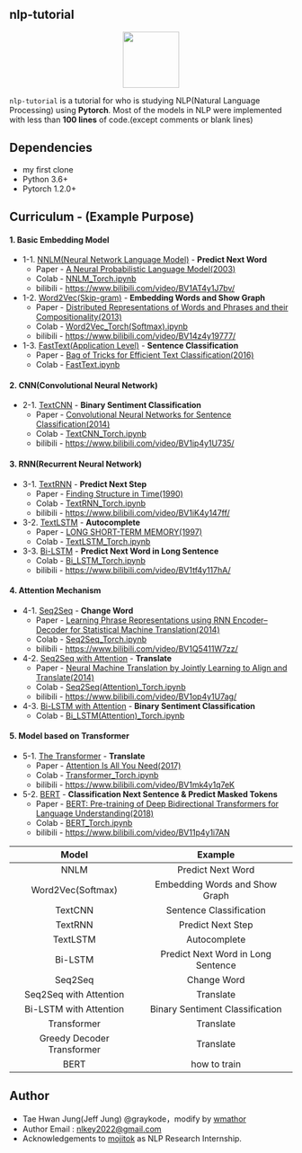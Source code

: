 ## nlp-tutorial

<p align="center"><img width="100" src="https://media-thumbs.golden.com/OLqzmrmwAzY1P7Sl29k2T9WjJdM=/200x200/smart/golden-storage-production.s3.amazonaws.com/topic_images/e08914afa10a4179893eeb07cb5e4713.png" /></p>

`nlp-tutorial` is a tutorial for who is studying NLP(Natural Language Processing) using **Pytorch**. Most of the models in NLP were implemented with less than **100 lines** of code.(except comments or blank lines)

## Dependencies

- my first clone
- Python 3.6+
- Pytorch 1.2.0+

## Curriculum - (Example Purpose)

#### 1. Basic Embedding Model

- 1-1. [NNLM(Neural Network Language Model)](https://github.com/wmathor/nlp-tutorial/tree/master/1-1.NNLM) - **Predict Next Word**
  - Paper -  [A Neural Probabilistic Language Model(2003)](http://www.jmlr.org/papers/volume3/bengio03a/bengio03a.pdf)
  - Colab - [NNLM_Torch.ipynb](https://colab.research.google.com/drive/1-agQZoIOxaE68_SMaNGy35pz8ccWefps?usp=sharing)
  - bilibili - https://www.bilibili.com/video/BV1AT4y1J7bv/
- 1-2. [Word2Vec(Skip-gram)](https://github.com/wmathor/nlp-tutorial/tree/master/1-2.Word2Vec) - **Embedding Words and Show Graph**
  - Paper - [Distributed Representations of Words and Phrases
    and their Compositionality(2013)](https://papers.nips.cc/paper/5021-distributed-representations-of-words-and-phrases-and-their-compositionality.pdf)
  - Colab - [Word2Vec_Torch(Softmax).ipynb](https://colab.research.google.com/drive/1rKNaAZwe3tdZMzKjOX6gP8nrQBhKxbFa?usp=sharing)
  - bilibili - https://www.bilibili.com/video/BV14z4y19777/
- 1-3. [FastText(Application Level)](https://github.com/wmathor/nlp-tutorial/tree/master/1-3.FastText) - **Sentence Classification**
  - Paper - [Bag of Tricks for Efficient Text Classification(2016)](https://arxiv.org/pdf/1607.01759.pdf)
  - Colab - [FastText.ipynb](https://colab.research.google.com/drive/1vyLFapyCygGREa9jt11Zfy_DgTDGvGwm?usp=sharing)



#### 2. CNN(Convolutional Neural Network)

- 2-1. [TextCNN](https://github.com/wmathor/nlp-tutorial/tree/master/2-1.TextCNN) - **Binary Sentiment Classification**
  - Paper - [Convolutional Neural Networks for Sentence Classification(2014)](http://www.aclweb.org/anthology/D14-1181)
  - Colab -  [TextCNN_Torch.ipynb](https://colab.research.google.com/drive/13o8uID830WHL3rRZhXMoANc2XuqehRta?usp=sharing)
  - bilibili - https://www.bilibili.com/video/BV1ip4y1U735/



#### 3. RNN(Recurrent Neural Network)

- 3-1. [TextRNN](https://github.com/wmathor/nlp-tutorial/tree/master/3-1.TextRNN) - **Predict Next Step**
  - Paper - [Finding Structure in Time(1990)](http://psych.colorado.edu/~kimlab/Elman1990.pdf)
  - Colab -  [TextRNN_Torch.ipynb](https://colab.research.google.com/drive/1Krpcg9BNW97cXqmgnEcW2D05pDhLBMkA?usp=sharing)
  - bilibili - https://www.bilibili.com/video/BV1iK4y147ff/
- 3-2. [TextLSTM](https://github.com/wmathor/nlp-tutorial/tree/master/3-2.TextLSTM) - **Autocomplete**
  - Paper - [LONG SHORT-TERM MEMORY(1997)](https://www.bioinf.jku.at/publications/older/2604.pdf)
  - Colab -  [TextLSTM_Torch.ipynb](https://colab.research.google.com/drive/1K75NsbkuejOzp2tfsXGDJxP-nQl9V0DC?usp=sharing)
- 3-3. [Bi-LSTM](https://github.com/wmathor/nlp-tutorial/tree/master/3-3.Bi-LSTM) - **Predict Next Word in Long Sentence**
  - Colab -  [Bi_LSTM_Torch.ipynb](https://colab.research.google.com/drive/1R_3_tk-AJ4kYzxv8xg3AO9rp7v6EO-1n?usp=sharing)
  - bilibili - https://www.bilibili.com/video/BV1tf4y117hA/



#### 4. Attention Mechanism

- 4-1. [Seq2Seq](https://github.com/wmathor/nlp-tutorial/tree/master/4-1.Seq2Seq) - **Change Word**
  - Paper - [Learning Phrase Representations using RNN Encoder–Decoder
    for Statistical Machine Translation(2014)](https://arxiv.org/pdf/1406.1078.pdf)
  - Colab -  [Seq2Seq_Torch.ipynb](https://colab.research.google.com/drive/18-pjFO8qYHOIqbb3aSReNpAbqZHCzLXq?usp=sharing)
  - bilibili - https://www.bilibili.com/video/BV1Q5411W7zz/
- 4-2. [Seq2Seq with Attention](https://github.com/wmathor/nlp-tutorial/tree/master/4-2.Seq2Seq(Attention)) - **Translate**
  - Paper - [Neural Machine Translation by Jointly Learning to Align and Translate(2014)](https://arxiv.org/abs/1409.0473)
  - Colab -  [Seq2Seq(Attention)_Torch.ipynb](https://colab.research.google.com/drive/1eObkehym2HauZo-NBYi39aAsWE1ujExk?usp=sharing)
  - bilibili - https://www.bilibili.com/video/BV1op4y1U7ag/
- 4-3. [Bi-LSTM with Attention](https://github.com/wmathor/nlp-tutorial/tree/master/4-3.Bi-LSTM(Attention)) - **Binary Sentiment Classification**
  - Colab -  [Bi_LSTM(Attention)_Torch.ipynb](https://colab.research.google.com/drive/1RDXyIYPm6PWBWP4tVD85rkIo50clgyiQ?usp=sharing)



#### 5. Model based on Transformer

- 5-1.  [The Transformer](https://github.com/wmathor/nlp-tutorial/tree/master/5-1.Transformer) - **Translate**
  - Paper - [Attention Is All You Need(2017)](https://arxiv.org/abs/1706.03762)
  - Colab - [Transformer_Torch.ipynb](https://colab.research.google.com/drive/15yTJSjZpYuIWzL9hSbyThHLer4iaJjBD?usp=sharing)
  - bilibili - https://www.bilibili.com/video/BV1mk4y1q7eK
- 5-2. [BERT](https://github.com/wmathor/nlp-tutorial/tree/master/5-2.BERT) - **Classification Next Sentence & Predict Masked Tokens**
  - Paper - [BERT: Pre-training of Deep Bidirectional Transformers for Language Understanding(2018)](https://arxiv.org/abs/1810.04805)
  - Colab - [BERT_Torch.ipynb](https://colab.research.google.com/drive/1LVhb99B-YQJ1bGnaWIX-2bgANy78zAAt?usp=sharing)
  - bilibili - https://www.bilibili.com/video/BV11p4y1i7AN

|           Model            |              Example               |
| :------------------------: | :--------------------------------: |
|            NNLM            |         Predict Next Word          |
|     Word2Vec(Softmax)      |   Embedding Words and Show Graph   |
|          TextCNN           |      Sentence Classification       |
|          TextRNN           |         Predict Next Step          |
|          TextLSTM          |            Autocomplete            |
|          Bi-LSTM           | Predict Next Word in Long Sentence |
|          Seq2Seq           |            Change Word             |
|   Seq2Seq with Attention   |             Translate              |
|   Bi-LSTM with Attention   |  Binary Sentiment Classification   |
|        Transformer         |             Translate              |
| Greedy Decoder Transformer |             Translate              |
|            BERT            |            how to train            |



## Author

- Tae Hwan Jung(Jeff Jung) @graykode，modify by [wmathor](https://github.com/wmathor)
- Author Email : nlkey2022@gmail.com
- Acknowledgements to [mojitok](http://mojitok.com/) as NLP Research Internship.
